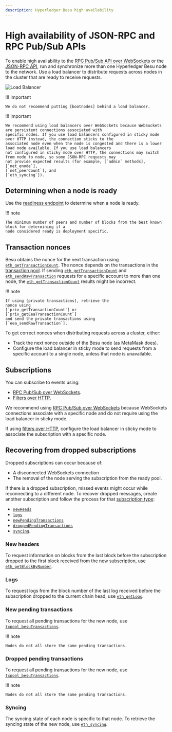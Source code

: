```yaml
---
description: Hyperledger Besu high availability
---
```


# High availability of JSON-RPC and RPC Pub/Sub APIs

To enable high availability to the
[RPC Pub/Sub API over WebSockets](../../use-besu-api/rpc-pubsub.md) or the
[JSON-RPC API](../../use-besu-api/json-rpc.md), run and synchronize more than one
Hyperledger Besu node to the network.
Use a load balancer to distribute requests across nodes in the cluster that are ready to receive requests.

![Load Balancer](../../../../images/LoadBalancer.png)

!!! important

    We do not recommend putting [bootnodes] behind a load balancer.

!!! important

    We recommend using load balancers over WebSockets because WebSockets are persistent connections associated with
    specific nodes. If you use load balancers configured in sticky mode over HTTP instead, the connection sticks to the
    associated node even when the node is congested and there is a lower load node available. If you use load balancers
    not configured in sticky mode over HTTP, the connections may switch from node to node, so some JSON-RPC requests may
    not provide expected results (for example, [`admin` methods],
    [`net_enode`],
    [`net_peerCount`], and
    [`eth_syncing`]).

## Determining when a node is ready

Use the
[readiness endpoint](../../use-besu-api/json-rpc.md#readiness-and-liveness-endpoints) to
determine when a node is ready.

!!! note

    The minimum number of peers and number of blocks from the best known block for determining if a
    node considered ready is deployment specific.

## Transaction nonces

Besu obtains the nonce for the next transaction using
[`eth_getTransactionCount`](../../../reference/api/index.md#eth_gettransactioncount). The nonce
depends on the transactions in the
[transaction pool](../../../concepts/Transactions/Transaction-Pool.md). If sending
[`eth_getTransactionCount`](../../../reference/api/index.md#eth_gettransactioncount) and
[`eth_sendRawTransaction`](../../../reference/api/index.md#eth_sendrawtransaction) requests for a
specific account to more than one node, the
[`eth_getTransactionCount`](../../../reference/api/index.md#eth_gettransactioncount) results
might be incorrect.

!!! note

    If using [private transactions], retrieve the
    nonce using
    [`priv_getTransactionCount`] or
    [`priv_getEeaTransactionCount`]
    and send the private transactions using
    [`eea_sendRawTransaction`].

To get correct nonces when distributing requests across a cluster, either:

* Track the next nonce outside of the Besu node (as MetaMask does).
* Configure the load balancer in sticky mode to send requests from a specific account to a single
  node, unless that node is unavailable.

## Subscriptions

You can subscribe to events using:

* [RPC Pub/Sub over WebSockets](../../use-besu-api/rpc-pubsub.md).
* [Filters over HTTP](../../use-besu-api/access-logs.md).

We recommend using [RPC Pub/Sub over WebSockets](../../use-besu-api/rpc-pubsub.md) because
WebSockets connections associate with a specific node and do not require using the load balancer in
sticky mode.

If using [filters over HTTP](../../use-besu-api/access-logs.md), configure
the load balancer in sticky mode to associate the subscription with a specific node.

## Recovering from dropped subscriptions

Dropped subscriptions can occur because of:

* A disconnected WebSockets connection
* The removal of the node serving the subscription from the ready pool.

If there is a dropped subscription, missed events might occur while reconnecting to a different
node. To recover dropped messages, create another subscription and follow the process for that
[subscription type](../../use-besu-api/rpc-pubsub.md#subscribing):

* [`newHeads`](#new-headers)
* [`logs`](#logs)
* [`newPendingTransactions`](#new-pending-transactions)
* [`droppedPendingTransactions`](#dropped-pending-transactions)
* [`syncing`](#syncing).

### New headers

To request information on blocks from the last block before the subscription dropped to the first
block received from the new subscription, use
[`eth_getBlockByNumber`](../../../reference/api/index.md#eth_getblockbynumber).

### Logs

To request logs from the block number of the last log received before the subscription dropped to
the current chain head, use [`eth_getLogs`](../../../reference/api/index.md#eth_getlogs).

### New pending transactions

To request all pending transactions for the new node, use
[`txpool_besuTransactions`](../../../reference/api/index.md#txpool_besutransactions).

!!! note

    Nodes do not all store the same pending transactions.

### Dropped pending transactions

To request all pending transactions for the new node, use
[`txpool_besuTransactions`](../../../reference/api/index.md#txpool_besutransactions).

!!! note

    Nodes do not all store the same pending transactions.

### Syncing

The syncing state of each node is specific to that node. To retrieve the syncing state of the new
node, use [`eth_syncing`](../../../reference/api/index.md#eth_syncing).
